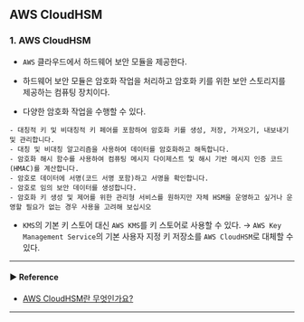 ## AWS CloudHSM
### 1. AWS CloudHSM
- `AWS` 클라우드에서 하드웨어 보안 모듈을 제공한다. 

- 하드웨어 보안 모듈은 암호화 작업을 처리하고 암호화 키를 위한 보안 스토리지를 제공하는 컴퓨팅 장치이다.

- 다양한 암호화 작업을 수행할 수 있다.
~~~
- 대칭적 키 및 비대칭적 키 페어를 포함하여 암호화 키를 생성, 저장, 가져오기, 내보내기 및 관리합니다.
- 대칭 및 비대칭 알고리즘을 사용하여 데이터를 암호화하고 해독합니다.
- 암호화 해시 함수를 사용하여 컴퓨팅 메시지 다이제스트 및 해시 기반 메시지 인증 코드(HMAC)를 계산합니다.
- 암호로 데이터에 서명(코드 서명 포함)하고 서명을 확인합니다.
- 암호로 임의 보안 데이터를 생성합니다.
- 암호화 키 생성 및 제어를 위한 관리형 서비스를 원하지만 자체 HSM을 운영하고 싶거나 운영할 필요가 없는 경우 사용을 고려해 보십시오
~~~

- `KMS`의 기본 키 스토어 대신 `AWS KMS`를 키 스토어로 사용할 수 있다.
→ `AWS Key Management Service`의 기본 사용자 지정 키 저장소를 `AWS CloudHSM`로 대체할 수 있다.

---
#### ▶ Reference
- [AWS CloudHSM란 무엇인가요?](https://docs.aws.amazon.com/ko_kr/cloudhsm/latest/userguide/introduction.html)
---